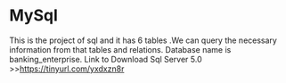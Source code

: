 # MySql
This is the project of sql and it has 6 tables .We can query the necessary information from that tables and relations.
Database name is banking_enterprise.
Link to Download Sql Server 5.0 >>https://tinyurl.com/yxdxzn8r
